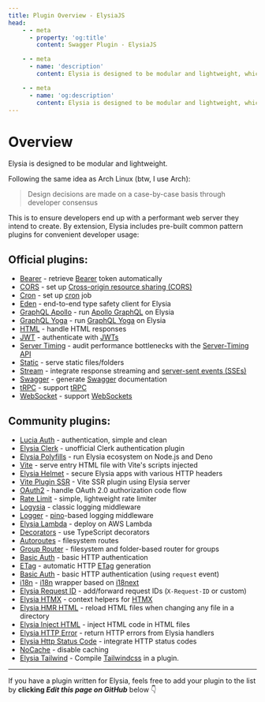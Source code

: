 ```yaml
---
title: Plugin Overview - ElysiaJS
head:
    - - meta
      - property: 'og:title'
        content: Swagger Plugin - ElysiaJS

    - - meta
      - name: 'description'
        content: Elysia is designed to be modular and lightweight, which is why Elysia includes pre-built plugins involving common patterns for convenient developer usage. Elysia is enhanced by community plugins which customize it even further.

    - - meta
      - name: 'og:description'
        content: Elysia is designed to be modular and lightweight, which is why Elysia includes pre-built plugins involving common patterns for convenient developer usage. Elysia is enhanced by community plugins which customize it even further.
---
```


# Overview
Elysia is designed to be modular and lightweight.

Following the same idea as Arch Linux (btw, I use Arch):

> Design decisions are made on a case-by-case basis through developer consensus

This is to ensure developers end up with a performant web server they intend to create. By extension, Elysia includes pre-built common pattern plugins for convenient developer usage:

## Official plugins:
- [Bearer](/plugins/bearer) - retrieve [Bearer](https://swagger.io/docs/specification/authentication/bearer-authentication/) token automatically
- [CORS](/plugins/cors) - set up [Cross-origin resource sharing (CORS)](https://developer.mozilla.org/en-US/docs/Web/HTTP/CORS)
- [Cron](/plugins/cron) - set up [cron](https://en.wikipedia.org/wiki/Cron) job
- [Eden](/plugins/eden/overview) - end-to-end type safety client for Elysia
- [GraphQL Apollo](/plugins/graphql-apollo) - run [Apollo GraphQL](https://www.apollographql.com/) on Elysia
- [GraphQL Yoga](/plugins/graphql-yoga) - run [GraphQL Yoga](https://github.com/dotansimha/graphql-yoga) on Elysia
- [HTML](/plugins/html) - handle HTML responses
- [JWT](/plugins/jwt) - authenticate with [JWTs](https://jwt.io/)
- [Server Timing](/plugins/server-timing) - audit performance bottlenecks with the [Server-Timing API](https://developer.mozilla.org/en-US/docs/Web/HTTP/Headers/Server-Timing)
- [Static](/plugins/static) - serve static files/folders
- [Stream](/plugins/stream) - integrate response streaming and [server-sent events (SSEs)](https://developer.mozilla.org/en-US/docs/Web/API/Server-sent_events)
- [Swagger](/plugins/swagger) - generate [Swagger](https://swagger.io/) documentation
- [tRPC](/plugins/trpc) - support [tRPC](https://trpc.io/)
- [WebSocket](/patterns/websocket) - support [WebSockets](https://developer.mozilla.org/en-US/docs/Web/API/WebSocket)

## Community plugins:
- [Lucia Auth](https://github.com/pilcrowOnPaper/lucia) - authentication, simple and clean
- [Elysia Clerk](https://github.com/wobsoriano/elysia-clerk) - unofficial Clerk authentication plugin
- [Elysia Polyfills](https://github.com/bogeychan/elysia-polyfills) - run Elysia ecosystem on Node.js and Deno
- [Vite](https://github.com/timnghg/elysia-vite) - serve entry HTML file with Vite's scripts injected
- [Elysia Helmet](https://github.com/DevTobias/elysia-helmet) - secure Elysia apps with various HTTP headers
- [Vite Plugin SSR](https://github.com/timnghg/elysia-vite-plugin-ssr) - Vite SSR plugin using Elysia server
- [OAuth2](https://github.com/bogeychan/elysia-oauth2) - handle OAuth 2.0 authorization code flow
- [Rate Limit](https://github.com/rayriffy/elysia-rate-limit) - simple, lightweight rate limiter
- [Logysia](https://github.com/tristanisham/logysia) - classic logging middleware
- [Logger](https://github.com/bogeychan/elysia-logger) - [pino](https://github.com/pinojs/pino)-based logging middleware
- [Elysia Lambda](https://github.com/TotalTechGeek/elysia-lambda) - deploy on AWS Lambda
- [Decorators](https://github.com/gaurishhs/elysia-decorators) - use TypeScript decorators
- [Autoroutes](https://github.com/wobsoriano/elysia-autoroutes) - filesystem routes
- [Group Router](https://github.com/itsyoboieltr/elysia-group-router) - filesystem and folder-based router for groups
- [Basic Auth](https://github.com/itsyoboieltr/elysia-basic-auth) - basic HTTP authentication
- [ETag](https://github.com/bogeychan/elysia-etag) - automatic HTTP [ETag](https://developer.mozilla.org/en-US/docs/Web/HTTP/Headers/ETag) generation
- [Basic Auth](https://github.com/eelkevdbos/elysia-basic-auth) - basic HTTP authentication (using `request` event)
- [i18n](https://github.com/eelkevdbos/elysia-i18next) - [i18n](https://developer.mozilla.org/en-US/docs/Mozilla/Add-ons/WebExtensions/API/i18n) wrapper based on [i18next](https://www.i18next.com/)
- [Elysia Request ID](https://github.com/gtramontina/elysia-requestid) - add/forward request IDs (`X-Request-ID` or custom)
- [Elysia HTMX](https://github.com/gtramontina/elysia-htmx) - context helpers for [HTMX](https://htmx.org/)
- [Elysia HMR HTML](https://github.com/gtrabanco/elysia-hmr-html) - reload HTML files when changing any file in a directory
- [Elysia Inject HTML](https://github.com/gtrabanco/elysia-inject-html) - inject HTML code in HTML files
- [Elysia HTTP Error](https://github.com/yfrans/elysia-http-error) - return HTTP errors from Elysia handlers
- [Elysia Http Status Code](https://github.com/sylvain12/elysia-http-status-code) - integrate HTTP status codes
- [NoCache](https://github.com/gaurishhs/elysia-nocache) - disable caching
- [Elysia Tailwind](https://github.com/gtramontina/elysia-tailwind) - Compile [Tailwindcss](https://tailwindcss.com/) in a plugin.

---

If you have a plugin written for Elysia, feels free to add your plugin to the list by **clicking <i>Edit this page on GitHub</i>** below 👇
